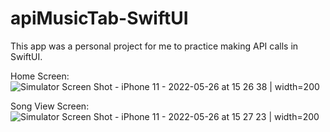 # apiMusicTab-SwiftUI

This app was a personal project for me to practice making API calls in SwiftUI.

Home Screen:
![Simulator Screen Shot - iPhone 11 - 2022-05-26 at 15 26 38](https://user-images.githubusercontent.com/62817123/170583569-efeb8927-69ea-480c-b24c-a0d9ae435f8c.png) | width=200

Song View Screen: 
![Simulator Screen Shot - iPhone 11 - 2022-05-26 at 15 27 23](https://user-images.githubusercontent.com/62817123/170583693-b99a88b4-9c43-4ae2-af97-7766a02af3af.png) | width=200

